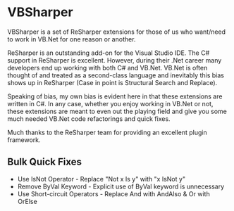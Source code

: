 VBSharper
=========

VBSharper is a set of ReSharper extensions for those of us who want/need to work in VB.Net for one reason or another.

ReSharper is an outstanding add-on for the Visual Studio IDE. The C# support in ReSharper is excellent. However, during their .Net career many developers end up working with both C# and VB.Net. VB.Net is often thought of and treated as a second-class language and inevitably this bias shows up in ReSharper (Case in point is Structural Search and Replace).

Speaking of bias, my own bias is evident here in that these extensions are written in C#. In any case, whether you enjoy working in VB.Net or not, these extensions are meant to even out the playing field and give you some much needed VB.Net code refactorings and quick fixes.

Much thanks to the ReSharper team for providing an excellent plugin framework.

Bulk Quick Fixes
----------------
<ul>
  <li>Use IsNot Operator - Replace "Not x Is y" with "x IsNot y"</li>
  <li>Remove ByVal Keyword - Explicit use of ByVal keyword is unnecessary</li>
  <li>Use Short-circuit Operators - Replace And with AndAlso & Or with OrElse</li>
